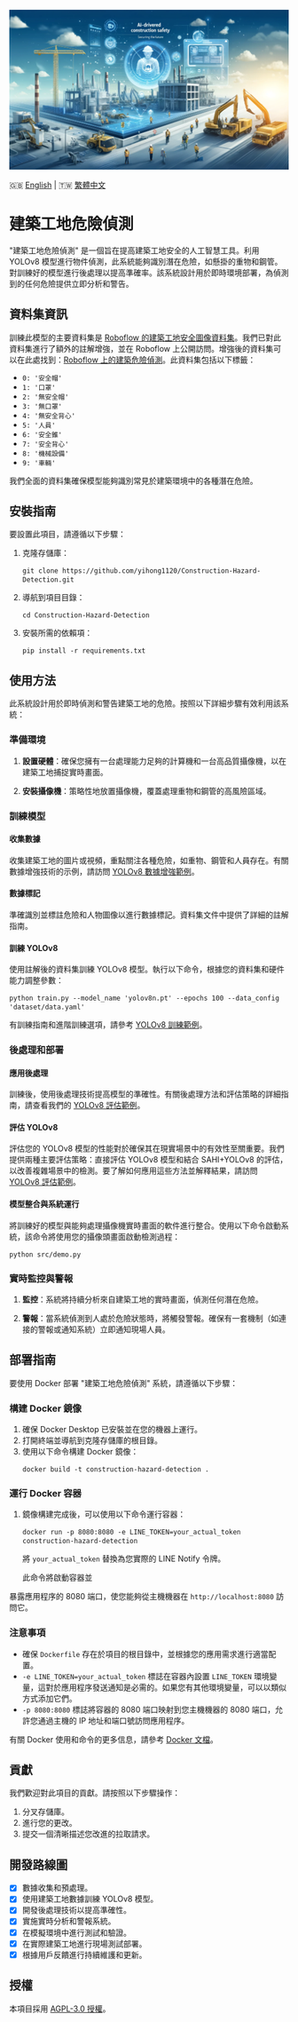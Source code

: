 ![AI-Driven Construction Safety Banner](./assets/images/project_graphics/banner.jpg)

🇬🇧 [English](./README.md) | 🇹🇼 [繁體中文](./README-zh-tw.md)

# 建築工地危險偵測

"建築工地危險偵測" 是一個旨在提高建築工地安全的人工智慧工具。利用 YOLOv8 模型進行物件偵測，此系統能夠識別潛在危險，如懸掛的重物和鋼管。對訓練好的模型進行後處理以提高準確率。該系統設計用於即時環境部署，為偵測到的任何危險提供立即分析和警告。

## 資料集資訊
訓練此模型的主要資料集是 [Roboflow 的建築工地安全圖像資料集](https://www.kaggle.com/datasets/snehilsanyal/construction-site-safety-image-dataset-roboflow/data)。我們已對此資料集進行了額外的註解增強，並在 Roboflow 上公開訪問。增強後的資料集可以在此處找到：[Roboflow 上的建築危險偵測](https://universe.roboflow.com/side-projects/construction-hazard-detection)。此資料集包括以下標籤：

- `0: '安全帽'`
- `1: '口罩'`
- `2: '無安全帽'`
- `3: '無口罩'`
- `4: '無安全背心'`
- `5: '人員'`
- `6: '安全錐'`
- `7: '安全背心'`
- `8: '機械設備'`
- `9: '車輛'`

我們全面的資料集確保模型能夠識別常見於建築環境中的各種潛在危險。

## 安裝指南
要設置此項目，請遵循以下步驟：
1. 克隆存儲庫：
   ```
   git clone https://github.com/yihong1120/Construction-Hazard-Detection.git
   ```
2. 導航到項目目錄：
   ```
   cd Construction-Hazard-Detection
   ```
3. 安裝所需的依賴項：
   ```
   pip install -r requirements.txt
   ```

## 使用方法

此系統設計用於即時偵測和警告建築工地的危險。按照以下詳細步驟有效利用該系統：

### 準備環境
1. **設置硬體**：確保您擁有一台處理能力足夠的計算機和一台高品質攝像機，以在建築工地捕捉實時畫面。

2. **安裝攝像機**：策略性地放置攝像機，覆蓋處理重物和鋼管的高風險區域。

### 訓練模型

#### 收集數據
收集建築工地的圖片或視頻，重點關注各種危險，如重物、鋼管和人員存在。有關數據增強技術的示例，請訪問 [YOLOv8 數據增強範例](examples/YOLOv8-Data-Augmentation)。

#### 數據標記
準確識別並標註危險和人物圖像以進行數據標記。資料集文件中提供了詳細的註解指南。

#### 訓練 YOLOv8
使用註解後的資料集訓練 YOLOv8 模型。執行以下命令，根據您的資料集和硬件能力調整參數：
```
python train.py --model_name 'yolov8n.pt' --epochs 100 --data_config 'dataset/data.yaml'
```
有訓練指南和進階訓練選項，請參考 [YOLOv8 訓練範例](examples/YOLOv8-Train)。

### 後處理和部署

#### 應用後處理
訓練後，使用後處理技術提高模型的準確性。有關後處理方法和評估策略的詳細指南，請查看我們的 [YOLOv8 評估範例](examples/YOLOv8-Evaluation)。

#### 評估 YOLOv8
評估您的 YOLOv8 模型的性能對於確保其在現實場景中的有效性至關重要。我們提供兩種主要評估策略：直接評估 YOLOv8 模型和結合 SAHI+YOLOv8 的評估，以改善複雜場景中的檢測。要了解如何應用這些方法並解釋結果，請訪問 [YOLOv8 評估範例](examples/YOLOv8-Evaluation)。

#### 模型整合與系統運行
將訓練好的模型與能夠處理攝像機實時畫面的軟件進行整合。使用以下命令啟動系統，該命令將使用您的攝像頭畫面啟動檢測過程：
```
python src/demo.py
```

### 實時監控與警報
1. **監控**：系統將持續分析來自建築工地的實時畫面，偵測任何潛在危險。

2. **警報**：當系統偵測到人處於危險狀態時，將觸發警報。確保有一套機制（如連接的警報或通知系統）立即通知現場人員。

## 部署指南

要使用 Docker 部署 "建築工地危險偵測" 系統，請遵循以下步驟：

### 構建 Docker 鏡像
1. 確保 Docker Desktop 已安裝並在您的機器上運行。
2. 打開終端並導航到克隆存儲庫的根目錄。
3. 使用以下命令構建 Docker 鏡像：
   ```
   docker build -t construction-hazard-detection .
   ```

### 運行 Docker 容器
1. 鏡像構建完成後，可以使用以下命令運行容器：
   ```
   docker run -p 8080:8080 -e LINE_TOKEN=your_actual_token construction-hazard-detection
   ```
   將 `your_actual_token` 替換為您實際的 LINE Notify 令牌。

   此命令將啟動容器並

暴露應用程序的 8080 端口，使您能夠從主機機器在 `http://localhost:8080` 訪問它。

### 注意事項
- 確保 `Dockerfile` 存在於項目的根目錄中，並根據您的應用需求進行適當配置。
- `-e LINE_TOKEN=your_actual_token` 標誌在容器內設置 `LINE_TOKEN` 環境變量，這對於應用程序發送通知是必需的。如果您有其他環境變量，可以以類似方式添加它們。
- `-p 8080:8080` 標誌將容器的 8080 端口映射到您主機機器的 8080 端口，允許您通過主機的 IP 地址和端口號訪問應用程序。

有關 Docker 使用和命令的更多信息，請參考 [Docker 文檔](https://docs.docker.com/)。

## 貢獻
我們歡迎對此項目的貢獻。請按照以下步驟操作：
1. 分叉存儲庫。
2. 進行您的更改。
3. 提交一個清晰描述您改進的拉取請求。

## 開發路線圖
- [x] 數據收集和預處理。
- [x] 使用建築工地數據訓練 YOLOv8 模型。
- [x] 開發後處理技術以提高準確性。
- [x] 實施實時分析和警報系統。
- [x] 在模擬環境中進行測試和驗證。
- [x] 在實際建築工地進行現場測試部署。
- [x] 根據用戶反饋進行持續維護和更新。

## 授權
本項目採用 [AGPL-3.0 授權](LICENSE.md)。